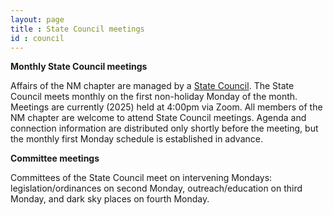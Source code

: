 ```yaml
---
layout: page
title : State Council meetings
id : council
---
```


**Monthly State Council meetings**

Affairs of the NM chapter are managed by a [State Council](../state_council). The State
Council meets monthly on the first non-holiday Monday of the month. Meetings are currently
(2025) held at 4:00pm via Zoom. All members of the NM chapter are welcome to attend
State Council meetings. Agenda and connection information are distributed only
shortly before the meeting, but the monthly first Monday schedule is established
in advance.

**Committee meetings**

Committees of the State Council meet on intervening Mondays: legislation/ordinances
on second Monday, outreach/education on third Monday, and dark sky places on fourth
Monday.
